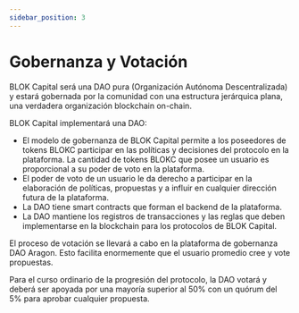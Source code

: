 ```yaml
---
sidebar_position: 3
---
```

# Gobernanza y Votación

BLOK Capital será una DAO pura (Organización Autónoma Descentralizada) y estará gobernada por la comunidad con una estructura jerárquica plana, una verdadera organización blockchain on-chain.

BLOK Capital implementará una DAO:

- El modelo de gobernanza de BLOK Capital permite a los poseedores de tokens BLOKC participar en las políticas y decisiones del protocolo en la plataforma. La cantidad de tokens BLOKC que posee un usuario es proporcional a su poder de voto en la plataforma.
- El poder de voto de un usuario le da derecho a participar en la elaboración de políticas, propuestas y a influir en cualquier dirección futura de la plataforma.
- La DAO tiene smart contracts que forman el backend de la plataforma.
- La DAO mantiene los registros de transacciones y las reglas que deben implementarse en la blockchain para los protocolos de BLOK Capital.

El proceso de votación se llevará a cabo en la plataforma de gobernanza DAO Aragon. Esto facilita enormemente que el usuario promedio cree y vote propuestas.

Para el curso ordinario de la progresión del protocolo, la DAO votará y deberá ser apoyada por una mayoría superior al 50% con un quórum del 5% para aprobar cualquier propuesta. 